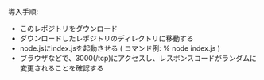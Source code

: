 
導入手順:
- このレポジトリをダウンロード
- ダウンロードしたレポジトリのディレクトリに移動する
- node.jsにindex.jsを起動させる ( コマンド例: % node index.js )
- ブラウザなどで、3000(/tcp)にアクセスし、レスポンスコードがランダムに変更されることを確認する